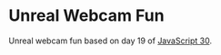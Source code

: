 # Unreal Webcam Fun
Unreal webcam fun based on day 19 of [JavaScript 30](https://javascript30.com/).
